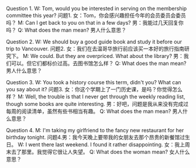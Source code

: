 Question 1. W: Tom, would you be interested in serving on the membership committee this year?
问题1. 女：Tom，你会感兴趣担任今年的会员委员会委员吗？
M: Can I get back to you on that in a few days?
男：我能过几天回复你吗？
Q: What does the man mean?
男人什么意思？

Question 2. W: We should buy a good guide book and study it before our trip to Vancouver.
问题2. 女：我们在去温哥华旅行前应该买一本好的旅行指南研究下。
M: We could. But they are overpriced. What about the library?
男：我们可以。但它们都标价过高。去图书馆怎么样？
Q: What does the man mean?
男人什么意思？

Question 3. W: You took a history course this term, didn't you? What can you say about it?
问题3. 女：你这个学期上了一门历史课，是吗？你觉得怎么样？
M: Well, the trouble is that I never get through the weekly reading list, though some books are quite interesting.
男：好吧，问题是我从来没有完成过每周的阅读清单，虽然有些书相当有趣。
Q: What does the man mean?
男人什么意思？

Question 4. M: I'm taking my girlfriend to the fancy new restaurant for her birthday tonight.
问题4.男：我今天晚上要带我的女朋友去那个昂贵的新餐馆过生日。
W: I went there last weekend. I found it rather disappointing.
女：我上周末去了那里。我觉得它很让人失望。
Q: What does the woman mean?
女人什么意思？
